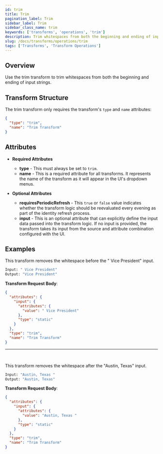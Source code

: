 ```yaml
---
id: trim
title: Trim
pagination_label: Trim
sidebar_label: Trim
sidebar_class_name: trim
keywords: ['transforms', 'operations', 'trim']
description: Trim whitespaces from both the beginning and ending of input strings.
slug: /docs/transforms/operations/trim
tags: ['Transforms', 'Transform Operations']
---
```


## Overview

Use the trim transform to trim whitespaces from both the beginning and ending of input strings.

## Transform Structure

The trim transform only requires the transform's `type` and `name` attributes:

```json
{
  "type": "trim",
  "name": "Trim Transform"
}
```

## Attributes

- **Required Attributes**

  - **type** - This must always be set to `trim`.
  - **name** - This is a required attribute for all transforms. It represents the name of the transform as it will appear in the UI's dropdown menus.

- **Optional Attributes**
  - **requiresPeriodicRefresh** - This `true` or `false` value indicates whether the transform logic should be reevaluated every evening as part of the identity refresh process.
  - **input** - This is an optional attribute that can explicitly define the input data passed into the transform logic. If no input is provided, the transform takes its input from the source and attribute combination configured with the UI.

## Examples

This transform removes the whitespace before the " Vice President" input.

```bash
Input: " Vice President"
Output: "Vice President"
```

**Transform Request Body**:

```json
{
  "attributes": {
    "input": {
      "attributes": {
        "value": " Vice President"
      },
      "type": "static"
    }
  },
  "type": "trim",
  "name": "Trim Transform"
}
```

---

<p>&nbsp;</p>

This transform removes the whitespace after the "Austin, Texas" input.

```bash
Input: "Austin, Texas "
Output: "Austin, Texas"
```

**Transform Request Body**:

```json
{
  "attributes": {
    "input": {
      "attributes": {
        "value": "Austin, Texas "
      },
      "type": "static"
    }
  },
  "type": "trim",
  "name": "Trim Transform"
}
```
